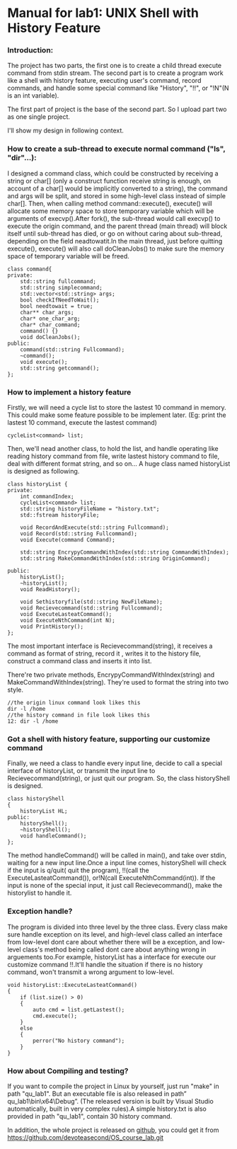 Manual for lab1: UNIX Shell with History Feature
================================================

### Introduction:

The project has two parts, the first one is to create a child thread execute
command from stdin stream. The second part is to create a program work like a
shell with history feature, executing user's command, record commands, and
handle some special command like "History", "!!", or "!N"(N is an int variable).

The first part of project is the base of the second part. So I upload part two
as one single project.

I'll show my design in following context.

### How to create a sub-thread to execute normal command ("ls", "dir"...):

I designed a command class, which could be constructed by receiving a string or
char[] (only a construct function receive string is enough, on account of a
char[] would be implicitly converted to a string), the command and args will be
split, and stored in some high-level class instead of simple char[]. Then, when
calling method command::execute(), execute() will allocate some memory space to
store temporary variable which will be arguments of execvp().After fork(), the
sub-thread would call execvp() to execute the origin command, and the parent
thread (main thread) will block itself until sub-thread has died, or go on
without caring about sub-thread, depending on the field neadtowatit.In the main
thread, just before quitting execute(), execute() will also call doCleanJobs()
to make sure the memory space of temporary variable will be freed.

~~~~~~~~~~~~~~~~~~~~~~~~~~~~~~~~~~~~~~~~~~~~~~~~~~~~~~~~~~~~~~~~~~~~~~~~~~~~~~~~
class command{
private:
    std::string fullcommand;
    std::string simplecommand;
    std::vector<std::string> args;
    bool checkIfNeedToWait();
    bool needtowait = true;
    char** char_args;
    char* one_char_arg;
    char* char_command;
    command() {}
    void doCleanJobs();
public:
    command(std::string Fullcommand);
    ~command();
    void execute();
    std::string getcommand();
};
~~~~~~~~~~~~~~~~~~~~~~~~~~~~~~~~~~~~~~~~~~~~~~~~~~~~~~~~~~~~~~~~~~~~~~~~~~~~~~~~

### How to implement a history feature

Firstly, we will need a cycle list to store the lastest 10 command in memory.
This could make some feature possible to be implement later. (Eg: print the
lastest 10 command, execute the lastest command)

~~~~~~~~~~~~~~~~~~~~~~~~~~~~~~~~~~~~~~~~~~~~~~~~~~~~~~~~~~~~~~~~~~~~~~~~~~~~~~~~
cycleList<command> list;
~~~~~~~~~~~~~~~~~~~~~~~~~~~~~~~~~~~~~~~~~~~~~~~~~~~~~~~~~~~~~~~~~~~~~~~~~~~~~~~~

Then, we'll nead another class, to hold the list, and handle operating like
reading history command from file, write lastest history command to file, deal
with different format string, and so on... A huge class named historyList is
designed as following.

~~~~~~~~~~~~~~~~~~~~~~~~~~~~~~~~~~~~~~~~~~~~~~~~~~~~~~~~~~~~~~~~~~~~~~~~~~~~~~~~
class historyList {
private:
    int commandIndex;
    cycleList<command> list;
    std::string historyFileName = "history.txt";
    std::fstream historyFile;

    void RecordAndExecute(std::string Fullcommand);
    void Record(std::string Fullcommand);
    void Execute(command Command);

    std::string EncrypyCommandWithIndex(std::string CommandWithIndex);
    std::string MakeCommandWithIndex(std::string OriginCommand);
    
public:
    historyList();
    ~historyList();
    void ReadHistory();
    
    void Sethistoryfile(std::string NewFileName);
    void Recievecommand(std::string Fullcommand);
    void ExecuteLasteatCommand();
    void ExecuteNthCommand(int N);
    void PrintHistory();
};
~~~~~~~~~~~~~~~~~~~~~~~~~~~~~~~~~~~~~~~~~~~~~~~~~~~~~~~~~~~~~~~~~~~~~~~~~~~~~~~~

The most important interface is Recievecommand(string), it receives a command as
format of string, record it , writes it to the history file, construct a command
class and inserts it into list.

There're two private methods, EncrypyCommandWithIndex(string) and
MakeCommandWithIndex(string). They're used to format the string into two style.

~~~~~~~~~~~~~~~~~~~~~~~~~~~~~~~~~~~~~~~~~~~~~~~~~~~~~~~~~~~~~~~~~~~~~~~~~~~~~~~~
//the origin linux command look likes this
dir -l /home
//the history command in file look likes this
12: dir -l /home
~~~~~~~~~~~~~~~~~~~~~~~~~~~~~~~~~~~~~~~~~~~~~~~~~~~~~~~~~~~~~~~~~~~~~~~~~~~~~~~~

### Got a shell with history feature, supporting our customize command

Finally, we need a class to handle every input line, decide to call a special
interface of historyList, or transmit the input line to Recievecommand(string),
or just quit our program. So, the class historyShell is designed.

~~~~~~~~~~~~~~~~~~~~~~~~~~~~~~~~~~~~~~~~~~~~~~~~~~~~~~~~~~~~~~~~~~~~~~~~~~~~~~~~
class historyShell
{
    historyList HL;
public:
    historyShell();
    ~historyShell();
    void handleCommand();
};
~~~~~~~~~~~~~~~~~~~~~~~~~~~~~~~~~~~~~~~~~~~~~~~~~~~~~~~~~~~~~~~~~~~~~~~~~~~~~~~~

The method handleCommand() will be called in main(), and take over stdin,
waiting for a new input line.Once a input line comes, historyShell will check if
the input is q/quit( quit the program), !!(call the ExecuteLasteatCommand()),
or!N(call ExecuteNthCommand(int)). If the input is none of the special input, it
just call Recievecommand(), make the historylist to handle it.

### Exception handle?

The program is divided into three level by the three class. Every class make
sure handle exception on its level, and high-level class called an interface
from low-level dont care about whether there will be a exception, and low-level
class's method being called dont care about anything wrong in arguements too.For
example, historyList has a interface for execute our customize command !!.It'll
handle the situation if there is no history command, won't transmit a wrong
argument to low-level.

~~~~~~~~~~~~~~~~~~~~~~~~~~~~~~~~~~~~~~~~~~~~~~~~~~~~~~~~~~~~~~~~~~~~~~~~~~~~~~~~
void historyList::ExecuteLasteatCommand()
{
    if (list.size() > 0) 
    {
        auto cmd = list.getLastest();
        cmd.execute();
    }
    else
    {
        perror("No history command");
    }
}
~~~~~~~~~~~~~~~~~~~~~~~~~~~~~~~~~~~~~~~~~~~~~~~~~~~~~~~~~~~~~~~~~~~~~~~~~~~~~~~~

### How about Compiling and testing?

If you want to compile the project in Linux by yourself, just run "make" in path
"qu_lab1". But an executable file is also released in path”
qu_lab1\\bin\\x64\\Debug”. (The released version is built by Visual Studio
automatically, built in very complex rules).A simple history.txt is also
provided in path "qu_lab1", contain 30 history command.

In addition, the whole project is released on
[github](https://github.com/devoteasecond/OS_course_lab), you could get it from
https://github.com/devoteasecond/OS_course_lab.git
